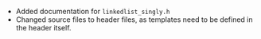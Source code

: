 - Added documentation for `linkedlist_singly.h`
- Changed source files to header files, as templates need to 
be defined in the header itself.
